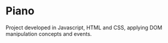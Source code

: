 # Piano

Project developed in Javascript, HTML and CSS, applying DOM manipulation concepts and events.